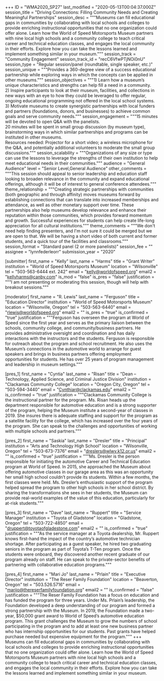 +++
ID = "WMA2020_SP27"
last_modified = "2020-05-13T00:04:37.000Z"
session_title = "Driving Connections: Filling Community Needs and Creating Meaningful Partnerships"
session_desc = """Museums can fill educational gaps in communities by collaborating with local schools and colleges to provide enriching instructional opportunities that no one organization could offer alone. Learn how the World of Speed Motorsports Museum partners with nine local high schools and a community college to teach critical career and technical education classes, and engages the local community in their efforts. Explore how you can take the lessons learned and implement something similar in your museum."""
session_track = "Community Engagement"
session_track_id = "recC6VfwPTjNOi0nU"
session_type = "Regular session/panel (roundtable, single speaker, etc.)"
session_unique = """Provides a 360-degree view of a success educational partnership while exploring ways in which the concepts can be applied in other museums."""
session_objectives = """1)	Learn how a museum’s unique characteristics and strengths can help fill a need in a community.<br>2)	Inspire participants to look at their museum, facilities, and collections in new ways with an eye to how they could be leveraged to offer regular, ongoing educational programming not offered in the local school systems.<br>3)	Motivate museums to create synergistic partnerships with local funders and partners (foundations, donors, and businesses) to achieve common goals and serve community needs."""
session_engagement = """15 minutes will be devoted to open Q&A with the panelists.<br>20 minutes will be spent in small group discussion (by museum type), brainstorming ways in which similar partnerships and programs can be instituted in other museums.<br>Resources needed: Projector for a short video; a wireless microphone for the Q&A, and potentially additional volunteers to moderate the small group discussions."""
session_scalability = """Organizations of any size or type can use the lessons to leverage the strengths of their own institution to help meet educational needs in their communities."""
audience = "General Audience"
level = "Senior Level,General Audience"
other_comments = """This session should appeal to senior leadership and education staff looking to broaden relevance in the community and expand educational offerings, although it will be of interest to general conference attendees."""
theme_relationship = """Creating strategic partnerships with communities (both geographic and through affinity) moves museums forward by establishing connections that can translate into increased memberships and attendance, as well as other monetary support over time. These partnerships also help museums develop relevance and enhance their reputation within those communities, which provides forward momentum and growth. Successful experiences for students can help create life-long appreciation for all cultural institutions."""
theme_comments = """We don't need help finding presenters, and I'm not sure it could be merged but we are open to that. We will be having a short video of both current and former students, and a quick tour of the facilities and classrooms."""
session_format = "Standard panel (2 or more panelists)"
session_fee = ""
assignee = "lynnfederleorr"
submission_year = "2020"

[submitter]
first_name = "Kelly"
last_name = "Harms"
title = "Grant Writer"
institution = "World of Speed Motorsports Museum"
location = "Wilsonville"
tel = "503-563-6444 ext. 242"
email = "kelly@worldofspeed.org"
email2 = "kellyharms@canby.com"
is_mod = "false"
is_pres = "false"
justification = """I am not presenting or moderating this session, though will help with breakout sessions."""

[moderator]
first_name = "R. Lewis"
last_name = "Ferguson"
title = "Education Director"
institution = "World of Speed Motorsports Museum"
location = "Wilsonville, Oregon"
tel = "503-563-6440"
email = "rlewis@worldofspeed.org"
email2 = ""
is_pres = "true"
is_confirmed = "true"
justification = """Ferguson has overseen the program at World of Speed since the first year and serves as the primary liaison between the schools, community college, and community/business partners. He provides administrative oversight and coordination and has daily interactions with the instructors and the students. Ferguson is responsible for outreach about the program and school recruitment. He also uses the Museum’s connections in the automotive world to arrange for guest speakers and brings in business partners offering employment opportunities for students. He has over 25 years of program management and leadership in museum settings."""

[pres_1]
first_name = "Cyntia"
last_name = "Risan"
title = "Dean – Technology, Applied Science, and Criminal Justice Division"
institution = "Clackamas Community College"
location = "Oregon City, Oregon"
tel = "503-594-3440"
email = "Cynthiar@clackamas.edu"
email2 = ""
is_confirmed = "true"
justification = """Clackamas Community College is the instructional partner for the program. Ms. Risan heads up the department responsible for automotive education and is a strong supporter of the program, helping the Museum institute a second-year of classes in 2019. She insures there is adequate staffing and support for the program as a satellite facility for the college, which has increased over the four years of the program. She can speak to the challenges and opportunities of working with multiple schools and partners."""

[pres_2]
first_name = "Saskia"
last_name = "Dresler"
title = "Principal"
institution = "Arts and Technology High School"
location = "Wilsonville, Oregon"
tel = "503-673-7376"
email = "dreslers@wlwv.k12.or.us"
email2 = ""
is_confirmed = "true"
justification = """Ms. Dresler is the person responsible for initiating the automotive Career and Technical Education program at World of Speed. In 2015, she approached the Museum about offering automotive classes in our garage area as this was an opportunity her small high school couldn’t provide its students. Within a few months, the first classes were held. Ms. Dresler’s enthusiastic support of the program helped spread the program to other high schools in her school district. By sharing the transformations she sees in her students, the Museum can provide real-world examples of the value of this education, particularly for at-risk students."""

[pres_3]
first_name = "Dave"
last_name = "Ruppert"
title = "Service Manager"
institution = "Toyota of Gladstone"
location = "Gladstone, Oregon"
tel = "503-722-4850"
email = "druppert@toyotaofgladestone.com"
email2 = ""
is_confirmed = "true"
justification = """As the service manager at a Toyota dealership, Mr. Ruppert knows first-hand the impact of the country’s automotive technician shortage. After participating as a guest speaker, he hired two graduating seniors in the program as part of Toyota’s T-Ten program. Once the students were onboard, they discovered another recent graduate of our program already on staff. He can speak to the private-sector benefits of partnering with collaborative education programs."""

[pres_4]
first_name = "Mari Jo"
last_name = "Prlain"
title = "Executive Director"
institution = "The Reser Family Foundation"
location = "Beaverton, Oregon"
tel = "503.526.5716"
email = "marijo@thereserfamilyfoundation.org"
email2 = ""
is_confirmed = "false"
justification = """The Reser Family Foundation has a focus on education and has funded the program for three years. Under Ms. Prlain’s leadership, the Foundation developed a deep understanding of our program and formed a strong partnership with the Museum. In 2019, the Foundation made a two-year, $50,000 grant award to World of Speed’s automotive education program. This grant challenges the Museum to grow the numbers of school participating in the program and to add at least one new business partner who has internship opportunities for our students. Past grants have helped purchase needed but expensive equipment for the program."""
+++
Museums can fill educational gaps in communities by collaborating with local schools and colleges to provide enriching instructional opportunities that no one organization could offer alone. Learn how the World of Speed Motorsports Museum partners with nine local high schools and a community college to teach critical career and technical education classes, and engages the local community in their efforts. Explore how you can take the lessons learned and implement something similar in your museum.